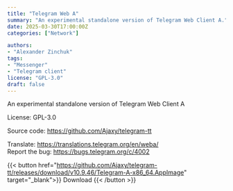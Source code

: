```yaml
---
title: "Telegram Web A"
summary: "An experimental standalone version of Telegram Web Client A."
date: 2025-03-30T17:00:00Z
categories: ["Network"]

authors:
- "Alexander Zinchuk"
tags: 
- "Messenger"
- "Telegram client"
license: "GPL-3.0"
draft: false
---
```


An experimental standalone version of Telegram Web Client A

License: GPL-3.0

Source code: <https://github.com/Ajaxy/telegram-tt>

Translate: <https://translations.telegram.org/en/weba/>  
Report the bug: <https://bugs.telegram.org/c/4002>  

{{< button href="https://github.com/Ajaxy/telegram-tt/releases/download/v10.9.46/Telegram-A-x86_64.AppImage" target="_blank">}}
Download
{{< /button >}}